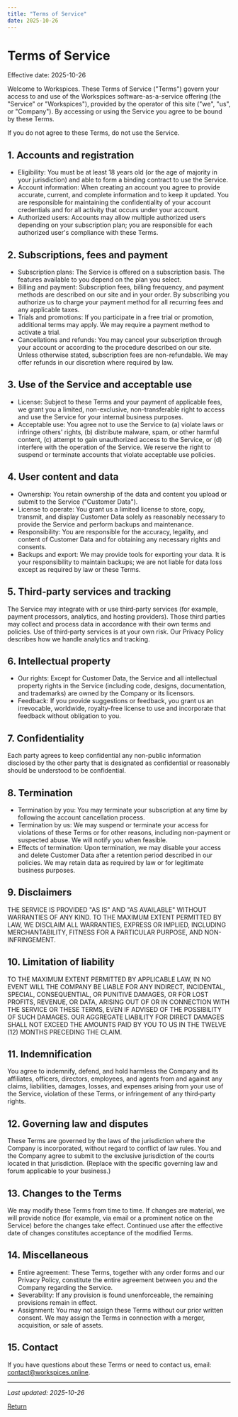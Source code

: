 ```yaml
---
title: "Terms of Service"
date: 2025-10-26
---
```


# Terms of Service

Effective date: 2025-10-26

Welcome to Workspices. These Terms of Service ("Terms") govern your access to and use of the Workspices software-as-a-service offering (the "Service" or "Workspices"), provided by the operator of this site ("we", "us", or "Company"). By accessing or using the Service you agree to be bound by these Terms.

If you do not agree to these Terms, do not use the Service.

## 1. Accounts and registration

- Eligibility: You must be at least 18 years old (or the age of majority in your jurisdiction) and able to form a binding contract to use the Service.
- Account information: When creating an account you agree to provide accurate, current, and complete information and to keep it updated. You are responsible for maintaining the confidentiality of your account credentials and for all activity that occurs under your account.
- Authorized users: Accounts may allow multiple authorized users depending on your subscription plan; you are responsible for each authorized user's compliance with these Terms.

## 2. Subscriptions, fees and payment

- Subscription plans: The Service is offered on a subscription basis. The features available to you depend on the plan you select.
- Billing and payment: Subscription fees, billing frequency, and payment methods are described on our site and in your order. By subscribing you authorize us to charge your payment method for all recurring fees and any applicable taxes.
- Trials and promotions: If you participate in a free trial or promotion, additional terms may apply. We may require a payment method to activate a trial.
- Cancellations and refunds: You may cancel your subscription through your account or according to the procedure described on our site. Unless otherwise stated, subscription fees are non-refundable. We may offer refunds in our discretion where required by law.

## 3. Use of the Service and acceptable use

- License: Subject to these Terms and your payment of applicable fees, we grant you a limited, non-exclusive, non-transferable right to access and use the Service for your internal business purposes.
- Acceptable use: You agree not to use the Service to (a) violate laws or infringe others' rights, (b) distribute malware, spam, or other harmful content, (c) attempt to gain unauthorized access to the Service, or (d) interfere with the operation of the Service. We reserve the right to suspend or terminate accounts that violate acceptable use policies.

## 4. User content and data

- Ownership: You retain ownership of the data and content you upload or submit to the Service ("Customer Data").
- License to operate: You grant us a limited license to store, copy, transmit, and display Customer Data solely as reasonably necessary to provide the Service and perform backups and maintenance.
- Responsibility: You are responsible for the accuracy, legality, and content of Customer Data and for obtaining any necessary rights and consents.
- Backups and export: We may provide tools for exporting your data. It is your responsibility to maintain backups; we are not liable for data loss except as required by law or these Terms.

## 5. Third‑party services and tracking

The Service may integrate with or use third‑party services (for example, payment processors, analytics, and hosting providers). Those third parties may collect and process data in accordance with their own terms and policies. Use of third‑party services is at your own risk. Our Privacy Policy describes how we handle analytics and tracking.

## 6. Intellectual property

- Our rights: Except for Customer Data, the Service and all intellectual property rights in the Service (including code, designs, documentation, and trademarks) are owned by the Company or its licensors.
- Feedback: If you provide suggestions or feedback, you grant us an irrevocable, worldwide, royalty-free license to use and incorporate that feedback without obligation to you.

## 7. Confidentiality

Each party agrees to keep confidential any non-public information disclosed by the other party that is designated as confidential or reasonably should be understood to be confidential.

## 8. Termination

- Termination by you: You may terminate your subscription at any time by following the account cancellation process.
- Termination by us: We may suspend or terminate your access for violations of these Terms or for other reasons, including non-payment or suspected abuse. We will notify you when feasible.
- Effects of termination: Upon termination, we may disable your access and delete Customer Data after a retention period described in our policies. We may retain data as required by law or for legitimate business purposes.

## 9. Disclaimers

THE SERVICE IS PROVIDED "AS IS" AND "AS AVAILABLE" WITHOUT WARRANTIES OF ANY KIND. TO THE MAXIMUM EXTENT PERMITTED BY LAW, WE DISCLAIM ALL WARRANTIES, EXPRESS OR IMPLIED, INCLUDING MERCHANTABILITY, FITNESS FOR A PARTICULAR PURPOSE, AND NON-INFRINGEMENT.

## 10. Limitation of liability

TO THE MAXIMUM EXTENT PERMITTED BY APPLICABLE LAW, IN NO EVENT WILL THE COMPANY BE LIABLE FOR ANY INDIRECT, INCIDENTAL, SPECIAL, CONSEQUENTIAL, OR PUNITIVE DAMAGES, OR FOR LOST PROFITS, REVENUE, OR DATA, ARISING OUT OF OR IN CONNECTION WITH THE SERVICE OR THESE TERMS, EVEN IF ADVISED OF THE POSSIBILITY OF SUCH DAMAGES. OUR AGGREGATE LIABILITY FOR DIRECT DAMAGES SHALL NOT EXCEED THE AMOUNTS PAID BY YOU TO US IN THE TWELVE (12) MONTHS PRECEDING THE CLAIM.

## 11. Indemnification

You agree to indemnify, defend, and hold harmless the Company and its affiliates, officers, directors, employees, and agents from and against any claims, liabilities, damages, losses, and expenses arising from your use of the Service, violation of these Terms, or infringement of any third‑party rights.

## 12. Governing law and disputes

These Terms are governed by the laws of the jurisdiction where the Company is incorporated, without regard to conflict of law rules. You and the Company agree to submit to the exclusive jurisdiction of the courts located in that jurisdiction. (Replace with the specific governing law and forum applicable to your business.)

## 13. Changes to the Terms

We may modify these Terms from time to time. If changes are material, we will provide notice (for example, via email or a prominent notice on the Service) before the changes take effect. Continued use after the effective date of changes constitutes acceptance of the modified Terms.

## 14. Miscellaneous

- Entire agreement: These Terms, together with any order forms and our Privacy Policy, constitute the entire agreement between you and the Company regarding the Service.
- Severability: If any provision is found unenforceable, the remaining provisions remain in effect.
- Assignment: You may not assign these Terms without our prior written consent. We may assign the Terms in connection with a merger, acquisition, or sale of assets.

## 15. Contact

If you have questions about these Terms or need to contact us, email: contact@workspices.online.

---

*Last updated: 2025-10-26*

[Return](/)
